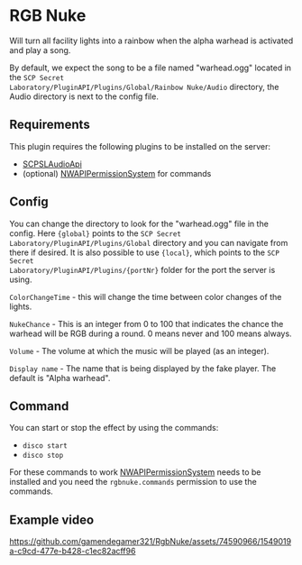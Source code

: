 # RGB Nuke

Will turn all facility lights into a rainbow when the alpha warhead is activated and play a song.

By default, we expect the song to be a file named "warhead.ogg" located in the <code>SCP Secret
Laboratory/PluginAPI/Plugins/Global/Rainbow Nuke/Audio</code> directory, the Audio directory is next to the config file.

## Requirements

This plugin requires the following plugins to be installed on the server:

- [SCPSLAudioApi](https://github.com/CedModV2/SCPSLAudioApi)
- (optional) [NWAPIPermissionSystem](https://github.com/CedModV2/NWAPIPermissionSystem) for commands

## Config

You can change the directory to look for the "warhead.ogg" file in the config. Here <code>{global}</code> points to the
<code>SCP Secret Laboratory/PluginAPI/Plugins/Global</code> directory and you can navigate from there if desired. It is
also possible to use <code>{local}</code>, which points to the <code>SCP Secret
Laboratory/PluginAPI/Plugins/{portNr}</code> folder for the port the server is using.

<code>ColorChangeTime</code> - this will change the time between color changes of the lights.

<code>NukeChance</code> - This is an integer from 0 to 100 that indicates the chance the warhead will be RGB during a
round. 0 means never and 100 means always.

<code>Volume</code> - The volume at which the music will be played (as an integer).

<code>Display name</code> - The name that is being displayed by the fake player. The default is "Alpha warhead".

## Command

You can start or stop the effect by using the commands:

- <code>disco start</code>
- <code>disco stop</code>

For these commands to work [NWAPIPermissionSystem](https://github.com/CedModV2/NWAPIPermissionSystem) needs to be
installed and you need the <code>rgbnuke.commands</code> permission to use the commands.

## Example video

https://github.com/gamendegamer321/RgbNuke/assets/74590966/1549019a-c9cd-477e-b428-c1ec82acff96

